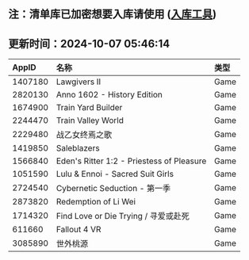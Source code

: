 ## 注：清单库已加密想要入库请使用 ([入库工具](https://github.com/BlankTMing/ManifestAutoUpdate/releases))

## 更新时间：2024-10-07 05:46:14
| AppID | 名称 | 类型  |
| :-------------------- | :----------------------------- | :----------- |
| 1407180 | Lawgivers II| Game |
| 2820130 | Anno 1602 - History Edition| Game |
| 1674900 | Train Yard Builder| Game |
| 2244470 | Train Valley World| Game |
| 2229480 | 战乙女终焉之歌| Game |
| 1419850 | Saleblazers| Game |
| 1566840 | Eden's Ritter 1:2 - Priestess of Pleasure| Game |
| 1051590 | Lulu & Ennoi - Sacred Suit Girls| Game |
| 2724540 | Cybernetic Seduction - 第一季| Game |
| 2873820 | Redemption of Li Wei| Game |
| 1714320 | Find Love or Die Trying / 寻爱或赴死| Game |
| 611660 | Fallout 4 VR| Game |
| 3085890 | 世外桃源| Game |

